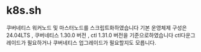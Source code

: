 # k8s.sh


쿠버네티스 워커노드 및 마스터노드를 스크립트화하였습니다 
기본 운영체제 구성은 24.04LTS , 쿠버네티스 1.30.0 버전 , ctl 1.31.0 버전을 기준으로하였습니다  ctl다운그레이드가 필요하거나 쿠버네티스 업그레이드가 필요할지도 모릅니다.
